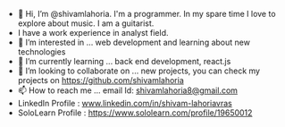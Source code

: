 - 👋 Hi, I’m @shivamlahoria. I'm a programmer. In my spare time I love to explore about music. I am a guitarist.
- I have a work experience in analyst field.
- 👀 I’m interested in ... web development and learning about new technologies
- 🌱 I’m currently learning ... back end development, react.js 
- 💞️ I’m looking to collaborate on ... new projects, you can check my projects on https://github.com/shivamlahoria
- 📫 How to reach me ... email Id: shivamlahoria8@gmail.com
- LinkedIn Profile : www.linkedin.com/in/shivam-lahoriavras
- SoloLearn Profile : https://www.sololearn.com/profile/19650012


<!---
shivamlahoria/shivamlahoria is a ✨ special ✨ repository because its `README.md` (this file) appears on your GitHub profile.
You can click the Preview link to take a look at your changes.
--->
